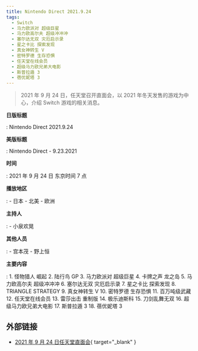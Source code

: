 ```yaml
---
title: Nintendo Direct 2021.9.24
tags:
  - Switch
  - 马力欧派对 超级巨星
  - 马力欧高尔夫 超级冲冲冲
  - 塞尔达无双 灾厄启示录
  - 星之卡比 探索发现
  - 真女神转生 V
  - 密特罗德 生存恐惧
  - 任天堂在线会员
  - 超级马力欧兄弟大电影
  - 斯普拉遁 3
  - 蓓优妮塔 3
---
```


> 2021 年 9 月 24 日，任天堂召开直面会，以 2021 年冬天发售的游戏为中心，介绍 Switch 游戏的相关消息。

**日版标题**

:   Nintendo Direct 2021.9.24

**美版标题**

:   Nintendo Direct - 9.23.2021

**时间**

:   2021 年 9 月 24 日 东京时间 7 点

**播放地区**

:   - 日本
    - 北美
    - 欧洲

**主持人**

:   - 小泉欢晃

**其他人员**

:   - 宫本茂
    - 野上恒

**主要内容**

:   1. 怪物猎人 崛起
    2. 陆行鸟 GP
    3. 马力欧派对 超级巨星
    4. 卡牌之声 龙之岛
    5. 马力欧高尔夫 超级冲冲冲
    6. 塞尔达无双 灾厄启示录
    7. 星之卡比 探索发现
    8. TRIANGLE STRATEGY
    9. 真女神转生 V
    10. 密特罗德 生存恐惧
    11. 百万吨级武藏
    12. 任天堂在线会员
    13. 雷莎出击 重制版
    14. 极乐迪斯科
    15. 刀剑乱舞无双
    16. 超级马力欧兄弟大电影
    17. 斯普拉遁 3
    18. 蓓优妮塔 3

## 外部链接

- [2021 年 9 月 24 日任天堂直面会](https://www.bilibili.com/video/BV1eq4y1P7Si/){ target="_blank" }
